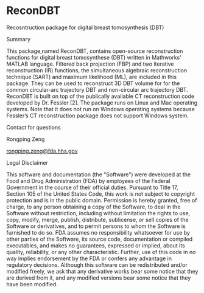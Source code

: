 # ReconDBT
Recosntruction package for digital breast tomosynthesis (DBT)

Summary

This package,named ReconDBT, contains open-source reconstruction functions for digital breast tomosynthese (DBT) written in Mathworks’ MATLAB language. Filtered back projection (FBP) and two iterative reconstruction (IR) functions, the simultaneous algebraic reconstruction
technique (SART) and maximum likelihood (ML), are included in this package. They can be used to reconstruct 3D DBT volume for for
the common circular-arc trajectory DBT and non-circular arc trajectory DBT. ReconDBT is built on top of the publically
available CT reconstruction code developed by Dr. Fessler [2]. The package runs on Linux and Mac operating systems. Note that it does not run on Windows operating systems because Fessler’s CT reconstruction package does not support Windows system.

Contact for questions

Rongping Zeng 

rongping.zeng@fda.hhs.gov


Legal Disclaimer

This software and
documentation (the "Software") were developed at the Food and Drug
Administration (FDA) by employees of the Federal Government in the course of
their official duties. Pursuant to Title 17, Section 105 of the United States
Code, this work is not subject to copyright protection and is in the public
domain. Permission is hereby granted, free of charge, to any person obtaining a
copy of the Software, to deal in the Software without restriction, including
without limitation the rights to use, copy, modify, merge, publish, distribute,
sublicense, or sell copies of the Software or derivatives, and to permit
persons to whom the Software is furnished to do so. FDA assumes no responsibility
whatsoever for use by other parties of the Software, its source code,
documentation or compiled executables, and makes no guarantees, expressed or
implied, about its quality, reliability, or any other characteristic. Further,
use of this code in no way implies endorsement by the FDA or confers any
advantage in regulatory decisions. Although this software can be redistributed
and/or modified freely, we ask that any derivative works bear some notice that
they are derived from it, and any modified versions bear some notice that they
have been modified.

